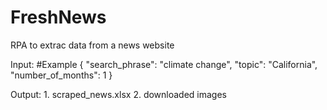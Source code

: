 # FreshNews
RPA to extrac data from a news website

Input:
    #Example
    {
        "search_phrase": "climate change",
        "topic": "California",
        "number_of_months": 1
    }

Output:
    1. scraped_news.xlsx
    2. downloaded images
